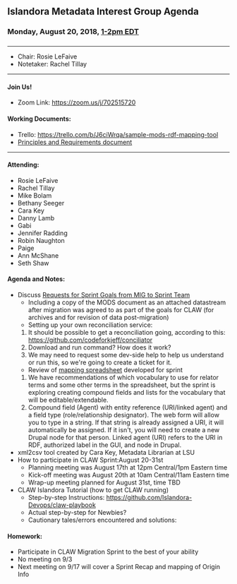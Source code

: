 ## Islandora Metadata Interest Group Agenda
### Monday, August 20, 2018, [1-2pm EDT](http://www.thetimezoneconverter.com/?t=1%20pm&tz=Toronto&)
###
---
* Chair:  Rosie LeFaive
* Notetaker: Rachel Tillay
---

#### Join Us!
* Zoom Link: https://zoom.us/j/702515720

#### Working Documents:
* Trello: https://trello.com/b/J6ciWrqa/sample-mods-rdf-mapping-tool
* [Principles and Requirements document](https://docs.google.com/document/d/19c58eqejuB3MhY-lS8o8QW0naM_R3GusD23aQ3dwusw/edit?usp=sharing)
---

#### Attending:
* Rosie LeFaive
* Rachel Tillay
* Mike Bolam
* Bethany Seeger
* Cara Key
* Danny Lamb
* Gabi
* Jennifer Radding
* Robin Naughton
* Paige
* Ann McShane
* Seth Shaw

#### Agenda and Notes:
* Discuss [Requests for Sprint Goals from MIG to Sprint Team](https://docs.google.com/document/d/1ZBzkGJ-t-c224S9aHRUZmTKHJzbPGJbmzBrzF2h66Y8)
    * Including a copy of the MODS document as an attached datastream after migration was agreed to as part of the goals for CLAW (for archives and for revision of data post-migration)
    * Setting up your own reconciliation service:
    1. It should be possible to get a reconciliation going, according to this: https://github.com/codeforkjeff/conciliator
    2. Download and run command? How does it work?
    3. We may need to request some dev-side help to help us understand or run this, so we're going to create a ticket for it.
    * Review of [mapping spreadsheet](https://docs.google.com/spreadsheets/d/18u2qFJ014IIxlVpM3JXfDEFccwBZcoFsjbBGpvL0jJI/edit#gid=0) developed for sprint
    1. We have recommendations of which vocabulary to use for relator terms and some other terms in the spreadsheet, but the sprint is exploring creating compound fields and lists for the vocabulary that will be editable/extendable.
    2. Compound field (Agent) with entity reference (URI/linked agent) and a field type (role/relationship designator). The web form will allow you to type in a string. If that string is already assigned a URI, it will automatically be assigned. If it isn't, you will need to create a new Drupal node for that person. Linked agent (URI) refers to the URI in RDF, authorized label in the GUI, and node in Drupal.
* xml2csv tool created by Cara Key, Metadata Librarian at LSU
* How to participate in CLAW Sprint:August 20-31st
     * Planning meeting was August 17th at 12pm Central/1pm Eastern time
     * Kick-off meeting was August 20th at 10am Central/11am Eastern time
     * Wrap-up meeting planned for August 31st, time TBD
* CLAW Islandora Tutorial (how to get CLAW running)
     * Step-by-step Instructions: https://github.com/Islandora-Devops/claw-playbook
     * Actual step-by-step for Newbies?
     * Cautionary tales/errors encountered and solutions:
     
#### Homework:
* Participate in CLAW Migration Sprint to the best of your ability
* No meeting on 9/3
* Next meeting on 9/17 will cover a Sprint Recap and mapping of Origin Info

